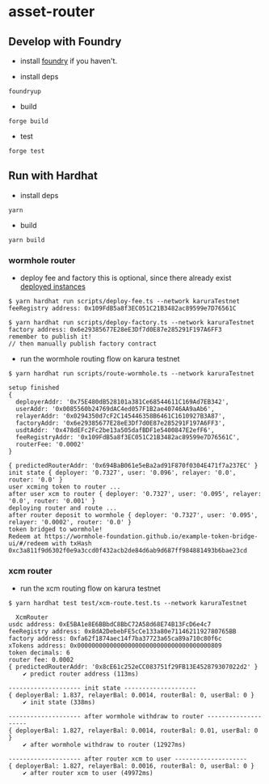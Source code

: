 # asset-router

## Develop with Foundry
- install [foundry](https://book.getfoundry.sh/getting-started/installation#installation) if you haven't.

- install deps
```
foundryup
```

- build
```
forge build
```

- test
```
forge test
```

## Run with Hardhat
- install deps
```
yarn
```

- build
```
yarn build
```

### wormhole router
- deploy fee and factory
this is optional, since there already exist [deployed instances](./scripts/utils.ts)
```
$ yarn hardhat run scripts/deploy-fee.ts --network karuraTestnet
feeRegistry address: 0x109FdB5a8f3EC051C21B3482ac89599e7D76561C

$ yarn hardhat run scripts/deploy-factory.ts --network karuraTestnet
factory address: 0x6e29385677E28eE3Df7d0E87e285291F197A6FF3
remember to publish it!
// then manually publish factory contract
```

- run the wormhole routing flow on karura testnet
```
$ yarn hardhat run scripts/route-wormhole.ts --network karuraTestnet

setup finished
{
  deployerAddr: '0x75E480dB528101a381Ce68544611C169Ad7EB342',
  userAddr: '0x0085560b24769dAC4ed057F1B2ae40746AA9aAb6',
  relayerAddr: '0x0294350d7cF2C145446358B6461C1610927B3A87',
  factoryAddr: '0x6e29385677E28eE3Df7d0E87e285291F197A6FF3',
  usdtAddr: '0x478dEFc2Fc2be13a505dafBDF1e5400847E2efF6',
  feeRegistryAddr: '0x109FdB5a8f3EC051C21B3482ac89599e7D76561C',
  routerFee: '0.0002'
}

{ predictedRouterAddr: '0x694BaB061e5eBa2ad91F870f0304E471f7a237EC' }
init state { deployer: '0.7327', user: '0.096', relayer: '0.0', router: '0.0' }
user xcming token to router ...
after user xcm to router { deployer: '0.7327', user: '0.095', relayer: '0.0', router: '0.001' }
deploying router and route ...
after router deposit to wormhole { deployer: '0.7327', user: '0.095', relayer: '0.0002', router: '0.0' }
token bridged to wormhole!
Redeem at https://wormhole-foundation.github.io/example-token-bridge-ui/#/redeem with txHash 0xc3a811f9d6302f0e9a3ccd0f432acb2de84d6ab9d687ff984881493b6bae23cd
```

### xcm router

- run the xcm routing flow on karura testnet
```
$ yarn hardhat test test/xcm-route.test.ts --network karuraTestnet

  XcmRouter
usdc address: 0xE5BA1e8E6BBbdC8BbC72A58d68E74B13FcD6e4c7
feeRegistry address: 0x8dA2DebebFE5cCe133a80e7114621192780765BB
factory address: 0xfa62f1874aec14f7ba37723a65ca89a710c80f6c
xTokens address: 0x0000000000000000000000000000000000000809
token decimals: 6
router fee: 0.0002
{ predictedRouterAddr: '0x8cE61c252eCC083751f29FB13E452879307022d2' }
    ✔ predict router address (113ms)

-------------------- init state --------------------
{ deployerBal: 1.837, relayerBal: 0.0014, routerBal: 0, userBal: 0 }
    ✔ init state (338ms)

-------------------- after wormhole withdraw to router --------------------
{ deployerBal: 1.827, relayerBal: 0.0014, routerBal: 0.01, userBal: 0 }
    ✔ after wormhole withdraw to router (12927ms)

-------------------- after router xcm to user --------------------
{ deployerBal: 1.827, relayerBal: 0.0016, routerBal: 0, userBal: 0 }
    ✔ after router xcm to user (49972ms)
```
